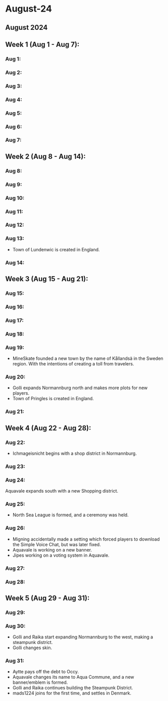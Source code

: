 # August-24

## August 2024

## Week 1 (Aug 1 - Aug 7):

### Aug 1:

### Aug 2:

### Aug 3:

### Aug 4:

### Aug 5:

### Aug 6:

### Aug 7:

## Week 2 (Aug 8 - Aug 14):

### Aug 8:

### Aug 9:

### Aug 10:

### Aug 11:

### Aug 12:

### Aug 13:

* Town of Lundenwic is created in England.

### Aug 14:

## Week 3 (Aug 15 - Aug 21):

### Aug 15:

### Aug 16:

### Aug 17:

### Aug 18:

### Aug 19:

* MineSkate founded a new town by the name of Kållandsä in the Sweden region. With the intentions of creating a toll from travelers.

### Aug 20:

* Golli expands Normannburg north and makes more plots for new players.
* Town of Pringles is created in England.

### Aug 21:

## Week 4 (Aug 22 - Aug 28):

### Aug 22:

* Ichmageisnicht begins with a shop district in Normannburg.&#x20;

### Aug 23:

### Aug 24:

Aquavale expands south with a new Shopping district.

### Aug 25:

* North Sea League is formed, and a ceremony was held.

### Aug 26:

* Migning accidentally made a setting which forced players to download the Simple Voice Chat, but was later fixed.
* Aquavale is working on a new banner.
* Jipes working on a voting system in Aquavale.

### Aug 27:

### Aug 28:

## Week 5 (Aug 29 - Aug 31):

### Aug 29:

### Aug 30:

* Golli and Raika start expanding Normannburg to the west, making a steampunk district.
* Golli changes skin.

### Aug 31:

* Aytte pays off the debt to Occy.
* Aquavale changes its name to Aqua Commune, and a new banner/emblem is formed.
* Golli and Raika continues building the Steampunk District.
* mads1224 joins for the first time, and settles in Denmark.

